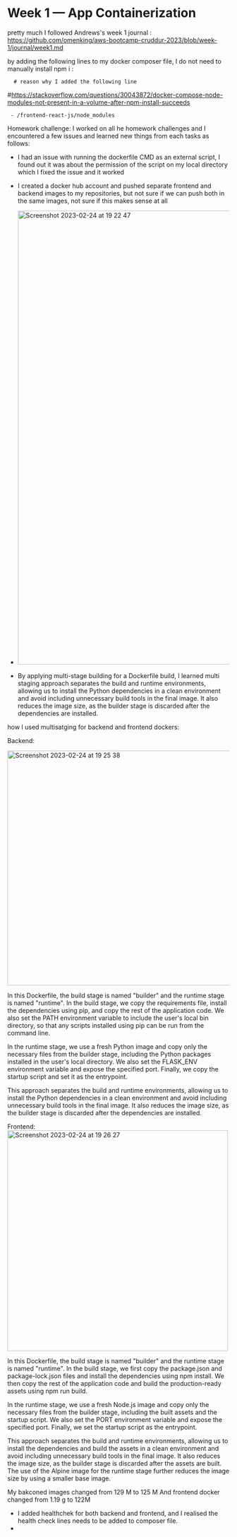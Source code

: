# Week 1 — App Containerization
pretty much I followed Andrews's week 1 journal : 
https://github.com/omenking/aws-bootcamp-cruddur-2023/blob/week-1/journal/week1.md

by adding the following lines to my docker composer file, I do not need to manually install npm i :
      
      # reason why I added the following line

#https://stackoverflow.com/questions/30043872/docker-compose-node-modules-not-present-in-a-volume-after-npm-install-succeeds
     
     - /frontend-react-js/node_modules


Homework challenge: 
I worked on all he homework challenges and I encountered a few issues and learned new things from each tasks as follows:

- I had an issue with running the dockerfile CMD as an external script, I found out it was about the permission of the script on my local directory which I fixed the issue and it worked

- I created a docker hub account and pushed separate frontend and backend images to my repositories, but not sure if we can push both in the same images, not sure if this makes sense at all

 
- <img width="1028" alt="Screenshot 2023-02-24 at 19 22 47" src="https://user-images.githubusercontent.com/123549868/221324708-2bd89ecf-4ca5-4015-904e-9e3ce2517998.png">

- By applying multi-stage building for a Dockerfile build, I learned multi staging approach separates the build and runtime environments, allowing us to install the Python dependencies in a clean environment and avoid including unnecessary build tools in the final image. It also reduces the image size, as the builder stage is discarded after the dependencies are installed. 


how I used multisatging for backend and frontend dockers: 

Backend:

<img width="532" alt="Screenshot 2023-02-24 at 19 25 38" src="https://user-images.githubusercontent.com/123549868/221324881-8db4f25f-0f03-434b-8974-7bd291e51849.png">

In this Dockerfile, the build stage is named "builder" and the runtime stage is named "runtime". In the build stage, we copy the requirements file, install the dependencies using pip, and copy the rest of the application code. We also set the PATH environment variable to include the user's local bin directory, so that any scripts installed using pip can be run from the command line.

In the runtime stage, we use a fresh Python image and copy only the necessary files from the builder stage, including the Python packages installed in the user's local directory. We also set the FLASK_ENV environment variable and expose the specified port. Finally, we copy the startup script and set it as the entrypoint.

This approach separates the build and runtime environments, allowing us to install the Python dependencies in a clean environment and avoid including unnecessary build tools in the final image. It also reduces the image size, as the builder stage is discarded after the dependencies are installed.

Frontend: 
<img width="500" alt="Screenshot 2023-02-24 at 19 26 27" src="https://user-images.githubusercontent.com/123549868/221324927-099d5184-1592-4488-8aeb-7821e82e239a.png">

In this Dockerfile, the build stage is named "builder" and the runtime stage is named "runtime". In the build stage, we first copy the package.json and package-lock.json files and install the dependencies using npm install. We then copy the rest of the application code and build the production-ready assets using npm run build.

In the runtime stage, we use a fresh Node.js image and copy only the necessary files from the builder stage, including the built assets and the startup script. We also set the PORT environment variable and expose the specified port. Finally, we set the startup script as the entrypoint.

This approach separates the build and runtime environments, allowing us to install the dependencies and build the assets in a clean environment and avoid including unnecessary build tools in the final image. It also reduces the image size, as the builder stage is discarded after the assets are built. The use of the Alpine image for the runtime stage further reduces the image size by using a smaller base image.



My bakconed images changed from 129 M to 125 M 
And frontend docker changed from 1.19 g to 122M

- I added healthchek for both backend and frontend, and I realised the health check lines needs to be added to composer file.
-
